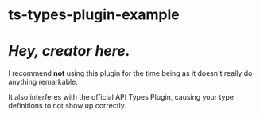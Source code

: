 # ts-types-plugin-example

# ***Hey, creator here.***

I recommend **not** using this plugin for the time being as it doesn't really do anything remarkable.

It also interferes with the official API Types Plugin, causing your type definitions to not show up correctly.
